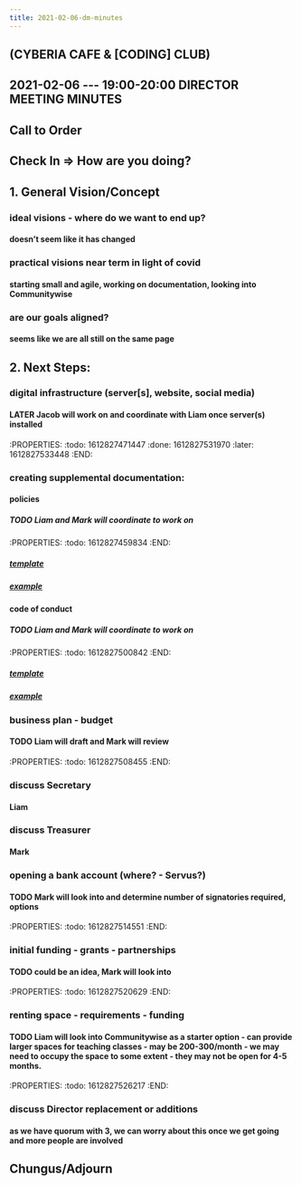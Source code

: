 ```yaml
---
title: 2021-02-06-dm-minutes
---
```


## (CYBERIA CAFE & [CODING] CLUB)
2021-02-06 --- 19:00-20:00
DIRECTOR MEETING
MINUTES
----------
## Call to Order

## Check In => How are you doing?
## 1. General Vision/Concept
### ideal visions - where do we want to end up?
#### doesn’t seem like it has changed
### practical visions near term in light of covid
#### starting small and agile, working on documentation, looking into Communitywise
### are our goals aligned?
#### seems like we are all still on the same page
## 2. Next Steps:
### digital infrastructure (server[s], website, social media)
#### LATER Jacob will work on and coordinate with Liam once server(s) installed
:PROPERTIES:
:todo: 1612827471447
:done: 1612827531970
:later: 1612827533448
:END:
### creating supplemental documentation:
#### policies
##### TODO Liam and Mark will coordinate to work on
:PROPERTIES:
:todo: 1612827459834
:END:
##### [template](https://docs.google.com/document/d/1AfWPBVYEkmFEIUNGHcWGiAWRsRlQTM4D2T6XyBLO9ss/edit?usp=sharing)
##### [example](https://docum.ents.ca./GeneralPolicies-October2018.pdf)
#### code of conduct
##### TODO Liam and Mark will coordinate to work on
:PROPERTIES:
:todo: 1612827500842
:END:
##### [template](https://docs.google.com/document/d/1kGwts6JsH_4ObXs3Kgeyum66BW12EcXqibDFv2OnKIk/edit?usp=sharing)
##### [example](https://docum.ents.ca./CodeOfConduct.pdf)
### business plan - budget
#### TODO Liam will draft and Mark will review
:PROPERTIES:
:todo: 1612827508455
:END:
### discuss Secretary
#### Liam
### discuss Treasurer
#### Mark
### opening a bank account (where? - Servus?)
#### TODO Mark will look into and determine number of signatories required, options
:PROPERTIES:
:todo: 1612827514551
:END:
### initial funding - grants - partnerships
#### TODO could be an idea, Mark will look into
:PROPERTIES:
:todo: 1612827520629
:END:
### renting space - requirements - funding
#### TODO Liam will look into Communitywise as a starter option - can provide larger spaces for teaching classes - may be 200-300/month - we may need to occupy the space to some extent - they may not be open for 4-5 months.
:PROPERTIES:
:todo: 1612827526217
:END:
### discuss Director replacement or additions
#### as we have quorum with 3, we can worry about this once we get going and more people are involved
## Chungus/Adjourn